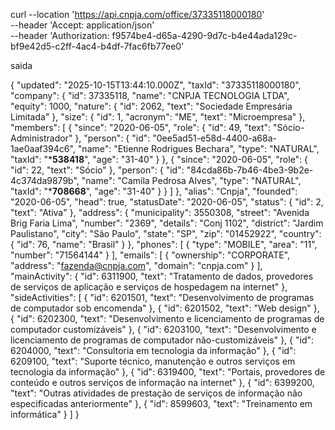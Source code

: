 curl --location 'https://api.cnpja.com/office/37335118000180' \
--header 'Accept: application/json' \
--header 'Authorization: f9574be4-d65a-4290-9d7c-b4e44ada129c-bf9e42d5-c2ff-4ac4-b4df-7fac6fb77ee0'

saida

{
    "updated": "2025-10-15T13:44:10.000Z",
    "taxId": "37335118000180",
    "company": {
        "id": 37335118,
        "name": "CNPJA TECNOLOGIA LTDA",
        "equity": 1000,
        "nature": {
            "id": 2062,
            "text": "Sociedade Empresária Limitada"
        },
        "size": {
            "id": 1,
            "acronym": "ME",
            "text": "Microempresa"
        },
        "members": [
            {
                "since": "2020-06-05",
                "role": {
                    "id": 49,
                    "text": "Sócio-Administrador"
                },
                "person": {
                    "id": "0ee5ad51-e58d-4400-a68a-1ae0aaf394c6",
                    "name": "Etienne Rodrigues Bechara",
                    "type": "NATURAL",
                    "taxId": "***538418**",
                    "age": "31-40"
                }
            },
            {
                "since": "2020-06-05",
                "role": {
                    "id": 22,
                    "text": "Sócio"
                },
                "person": {
                    "id": "84cda86b-7b46-4be3-9b2e-4c374da9879b",
                    "name": "Camila Pedrosa Alves",
                    "type": "NATURAL",
                    "taxId": "***708668**",
                    "age": "31-40"
                }
            }
        ]
    },
    "alias": "Cnpja",
    "founded": "2020-06-05",
    "head": true,
    "statusDate": "2020-06-05",
    "status": {
        "id": 2,
        "text": "Ativa"
    },
    "address": {
        "municipality": 3550308,
        "street": "Avenida Brig Faria Lima",
        "number": "2369",
        "details": "Conj 1102",
        "district": "Jardim Paulistano",
        "city": "São Paulo",
        "state": "SP",
        "zip": "01452922",
        "country": {
            "id": 76,
            "name": "Brasil"
        }
    },
    "phones": [
        {
            "type": "MOBILE",
            "area": "11",
            "number": "71564144"
        }
    ],
    "emails": [
        {
            "ownership": "CORPORATE",
            "address": "fazenda@cnpja.com",
            "domain": "cnpja.com"
        }
    ],
    "mainActivity": {
        "id": 6311900,
        "text": "Tratamento de dados, provedores de serviços de aplicação e serviços de hospedagem na internet"
    },
    "sideActivities": [
        {
            "id": 6201501,
            "text": "Desenvolvimento de programas de computador sob encomenda"
        },
        {
            "id": 6201502,
            "text": "Web design"
        },
        {
            "id": 6202300,
            "text": "Desenvolvimento e licenciamento de programas de computador customizáveis"
        },
        {
            "id": 6203100,
            "text": "Desenvolvimento e licenciamento de programas de computador não-customizáveis"
        },
        {
            "id": 6204000,
            "text": "Consultoria em tecnologia da informação"
        },
        {
            "id": 6209100,
            "text": "Suporte técnico, manutenção e outros serviços em tecnologia da informação"
        },
        {
            "id": 6319400,
            "text": "Portais, provedores de conteúdo e outros serviços de informação na internet"
        },
        {
            "id": 6399200,
            "text": "Outras atividades de prestação de serviços de informação não especificadas anteriormente"
        },
        {
            "id": 8599603,
            "text": "Treinamento em informática"
        }
    ]
}